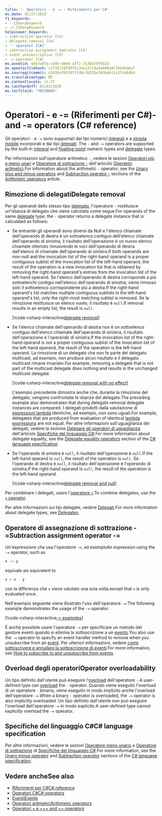 ```yaml
---
title: '- Operatori - e -= - Riferimenti per C#'
ms.date: 05/27/2019
f1_keywords:
- -_CSharpKeyword
- -=_CSharpKeyword
helpviewer_keywords:
- subtraction operator [C#]
- delegate removal [C#]
- '- operator [C#]'
- subtraction assignment operator [C#]
- event unsubscription [C#]
- -= operator [C#]
ms.assetid: 4de7a4fa-c69d-48e6-aff1-3130af970b2d
ms.openlocfilehash: ccf3572df99f5c3de127c9ada690a977843648af
ms.sourcegitcommit: 43d10ef65f0f1fd6c3b515e363bde11a3fcd8d6d
ms.translationtype: MT
ms.contentlocale: it-IT
ms.lasthandoff: 03/03/2020
ms.locfileid: "78238845"
---
```

# <a name="--and---operators-c-reference"></a><span data-ttu-id="2141a-102">Operatori - e -= (Riferimenti per C#)</span><span class="sxs-lookup"><span data-stu-id="2141a-102">- and -= operators (C# reference)</span></span>

<span data-ttu-id="2141a-103">Gli operatori `-` e `-=` sono supportati dai tipi numerici [integrali](../builtin-types/integral-numeric-types.md) e a [virgola mobile](../builtin-types/floating-point-numeric-types.md) incorporati e dai tipi [delegati](../builtin-types/reference-types.md#the-delegate-type) .</span><span class="sxs-lookup"><span data-stu-id="2141a-103">The `-` and `-=` operators are supported by the built-in [integral](../builtin-types/integral-numeric-types.md) and [floating-point](../builtin-types/floating-point-numeric-types.md) numeric types and [delegate](../builtin-types/reference-types.md#the-delegate-type) types.</span></span>

<span data-ttu-id="2141a-104">Per informazioni sull'operatore aritmetico `-`, vedere le sezioni [Operatori più e meno unari](arithmetic-operators.md#unary-plus-and-minus-operators) e [Operatore di sottrazione -](arithmetic-operators.md#subtraction-operator--) dell'articolo [Operatori aritmetici](arithmetic-operators.md).</span><span class="sxs-lookup"><span data-stu-id="2141a-104">For information about the arithmetic `-` operator, see the [Unary plus and minus operators](arithmetic-operators.md#unary-plus-and-minus-operators) and [Subtraction operator -](arithmetic-operators.md#subtraction-operator--) sections of the [Arithmetic operators](arithmetic-operators.md) article.</span></span>

## <a name="delegate-removal"></a><span data-ttu-id="2141a-105">Rimozione di delegati</span><span class="sxs-lookup"><span data-stu-id="2141a-105">Delegate removal</span></span>

<span data-ttu-id="2141a-106">Per gli operandi dello stesso tipo [delegato](../builtin-types/reference-types.md#the-delegate-type), l'operatore `-` restituisce un'istanza di delegato che viene calcolata come segue:</span><span class="sxs-lookup"><span data-stu-id="2141a-106">For operands of the same [delegate](../builtin-types/reference-types.md#the-delegate-type) type, the `-` operator returns a delegate instance that is calculated as follows:</span></span>

- <span data-ttu-id="2141a-107">Se entrambi gli operandi sono diversi da Null e l'elenco chiamate dell'operando di destra è un sottoelenco contiguo dell'elenco chiamate dell'operando di sinistra, il risultato dell'operazione è un nuovo elenco chiamate ottenuto rimuovendo le voci dell'operando di destra dall'elenco di chiamate dell'operando di sinistra.</span><span class="sxs-lookup"><span data-stu-id="2141a-107">If both operands are non-null and the invocation list of the right-hand operand is a proper contiguous sublist of the invocation list of the left-hand operand, the result of the operation is a new invocation list that is obtained by removing the right-hand operand's entries from the invocation list of the left-hand operand.</span></span> <span data-ttu-id="2141a-108">Se l'elenco dell'operando di destra corrisponde a più sottoelenchi contigui nell'elenco dell'operando di sinistra, viene rimosso solo il sottoelenco corrispondente più a destra.</span><span class="sxs-lookup"><span data-stu-id="2141a-108">If the right-hand operand's list matches multiple contiguous sublists in the left-hand operand's list, only the right-most matching sublist is removed.</span></span> <span data-ttu-id="2141a-109">Se la rimozione restituisce un elenco vuoto, il risultato è `null`.</span><span class="sxs-lookup"><span data-stu-id="2141a-109">If removal results in an empty list, the result is `null`.</span></span>

  [!code-csharp-interactive[delegate removal](~/samples/snippets/csharp/language-reference/operators/SubtractionOperator.cs#DelegateRemoval)]

- <span data-ttu-id="2141a-110">Se l'elenco chiamate dell'operando di destra non è un sottoelenco contiguo dell'elenco chiamate dell'operando di sinistra, il risultato dell'operazione è l'operando di sinistra.</span><span class="sxs-lookup"><span data-stu-id="2141a-110">If the invocation list of the right-hand operand is not a proper contiguous sublist of the invocation list of the left-hand operand, the result of the operation is the left-hand operand.</span></span> <span data-ttu-id="2141a-111">La rimozione di un delegato che non fa parte del delegato multicast, ad esempio, non produce alcun risultato e il delegato multicast rimane invariato.</span><span class="sxs-lookup"><span data-stu-id="2141a-111">For example, removing a delegate that is not part of the multicast delegate does nothing and results in the unchanged multicast delegate.</span></span>

  [!code-csharp-interactive[delegate removal with no effect](~/samples/snippets/csharp/language-reference/operators/SubtractionOperator.cs#DelegateRemovalNoChange)]

  <span data-ttu-id="2141a-112">L'esempio precedente dimostra anche che, durante la rimozione del delegato, vengono confrontate le istanze del delegato.</span><span class="sxs-lookup"><span data-stu-id="2141a-112">The preceding example also demonstrates that during delegate removal delegate instances are compared.</span></span> <span data-ttu-id="2141a-113">I delegati prodotti dalla valutazione di [espressioni lambda](../../programming-guide/statements-expressions-operators/lambda-expressions.md) identiche, ad esempio, non sono uguali.</span><span class="sxs-lookup"><span data-stu-id="2141a-113">For example, delegates that are produced from evaluation of identical [lambda expressions](../../programming-guide/statements-expressions-operators/lambda-expressions.md) are not equal.</span></span> <span data-ttu-id="2141a-114">Per altre informazioni sull'uguaglianza dei delegati, vedere la sezione [Delegare gli operatori di uguaglianza](~/_csharplang/spec/expressions.md#delegate-equality-operators) dell'articolo [Specifiche del linguaggio C#](~/_csharplang/spec/introduction.md).</span><span class="sxs-lookup"><span data-stu-id="2141a-114">For more information about delegate equality, see the [Delegate equality operators](~/_csharplang/spec/expressions.md#delegate-equality-operators) section of the [C# language specification](~/_csharplang/spec/introduction.md).</span></span>

- <span data-ttu-id="2141a-115">Se l'operando di sinistra è `null`, il risultato dell'operazione è `null`.</span><span class="sxs-lookup"><span data-stu-id="2141a-115">If the left-hand operand is `null`, the result of the operation is `null`.</span></span> <span data-ttu-id="2141a-116">Se l'operando di destra è `null`, il risultato dell'operazione è l'operando di sinistra.</span><span class="sxs-lookup"><span data-stu-id="2141a-116">If the right-hand operand is `null`, the result of the operation is the left-hand operand.</span></span>

  [!code-csharp-interactive[delegate removal and null](~/samples/snippets/csharp/language-reference/operators/SubtractionOperator.cs#DelegateRemovalAndNull)]

<span data-ttu-id="2141a-117">Per combinare i delegati, usare l'[operatore `+`](addition-operator.md#delegate-combination).</span><span class="sxs-lookup"><span data-stu-id="2141a-117">To combine delegates, use the [`+` operator](addition-operator.md#delegate-combination).</span></span>

<span data-ttu-id="2141a-118">Per altre informazioni sui tipi delegate, vedere [Delegati](../../programming-guide/delegates/index.md).</span><span class="sxs-lookup"><span data-stu-id="2141a-118">For more information about delegate types, see [Delegates](../../programming-guide/delegates/index.md).</span></span>

## <a name="subtraction-assignment-operator--"></a><span data-ttu-id="2141a-119">Operatore di assegnazione di sottrazione -=</span><span class="sxs-lookup"><span data-stu-id="2141a-119">Subtraction assignment operator -=</span></span>

<span data-ttu-id="2141a-120">Un'espressione che usa l'operatore `-=`, ad esempio</span><span class="sxs-lookup"><span data-stu-id="2141a-120">An expression using the `-=` operator, such as</span></span>

```csharp
x -= y
```

<span data-ttu-id="2141a-121">equivale a</span><span class="sxs-lookup"><span data-stu-id="2141a-121">is equivalent to</span></span>

```csharp
x = x - y
```

<span data-ttu-id="2141a-122">con la differenza che `x` viene valutato una sola volta.</span><span class="sxs-lookup"><span data-stu-id="2141a-122">except that `x` is only evaluated once.</span></span>

<span data-ttu-id="2141a-123">Nell'esempio seguente viene illustrato l'uso dell'operatore `-=`:</span><span class="sxs-lookup"><span data-stu-id="2141a-123">The following example demonstrates the usage of the `-=` operator:</span></span>

[!code-csharp-interactive[-= examples](~/samples/snippets/csharp/language-reference/operators/SubtractionOperator.cs#SubtractAndAssign)]

<span data-ttu-id="2141a-124">È anche possibile usare l'operatore `-=` per specificare un metodo del gestore eventi quando si elimina la sottoscrizione a un [evento](../keywords/event.md).</span><span class="sxs-lookup"><span data-stu-id="2141a-124">You also use the `-=` operator to specify an event handler method to remove when you unsubscribe from an [event](../keywords/event.md).</span></span> <span data-ttu-id="2141a-125">Per ulteriori informazioni, vedere [come sottoscrivere e annullare la sottoscrizione di eventi](../../programming-guide/events/how-to-subscribe-to-and-unsubscribe-from-events.md).</span><span class="sxs-lookup"><span data-stu-id="2141a-125">For more information, see [How to subscribe to and unsubscribe from events](../../programming-guide/events/how-to-subscribe-to-and-unsubscribe-from-events.md).</span></span>

## <a name="operator-overloadability"></a><span data-ttu-id="2141a-126">Overload degli operatori</span><span class="sxs-lookup"><span data-stu-id="2141a-126">Operator overloadability</span></span>

<span data-ttu-id="2141a-127">Un tipo definito dall'utente può eseguire l'[overload](operator-overloading.md) dell'operatore `-`.</span><span class="sxs-lookup"><span data-stu-id="2141a-127">A user-defined type can [overload](operator-overloading.md) the `-` operator.</span></span> <span data-ttu-id="2141a-128">Quando viene eseguito l'overload di un operatore `-` binario, viene eseguito in modo implicito anche l'overload dell'operatore `-=`.</span><span class="sxs-lookup"><span data-stu-id="2141a-128">When a binary `-` operator is overloaded, the `-=` operator is also implicitly overloaded.</span></span> <span data-ttu-id="2141a-129">Un tipo definito dall'utente non può eseguire l'overload dell'operatore `-=` in modo esplicito.</span><span class="sxs-lookup"><span data-stu-id="2141a-129">A user-defined type cannot explicitly overload the `-=` operator.</span></span>

## <a name="c-language-specification"></a><span data-ttu-id="2141a-130">Specifiche del linguaggio C#</span><span class="sxs-lookup"><span data-stu-id="2141a-130">C# language specification</span></span>

<span data-ttu-id="2141a-131">Per altre informazioni, vedere le sezioni [Operatore meno unario](~/_csharplang/spec/expressions.md#unary-minus-operator) e [Operatore di sottrazione](~/_csharplang/spec/expressions.md#subtraction-operator) di [Specifiche del linguaggio C#](~/_csharplang/spec/introduction.md).</span><span class="sxs-lookup"><span data-stu-id="2141a-131">For more information, see the [Unary minus operator](~/_csharplang/spec/expressions.md#unary-minus-operator) and [Subtraction operator](~/_csharplang/spec/expressions.md#subtraction-operator) sections of the [C# language specification](~/_csharplang/spec/introduction.md).</span></span>

## <a name="see-also"></a><span data-ttu-id="2141a-132">Vedere anche</span><span class="sxs-lookup"><span data-stu-id="2141a-132">See also</span></span>

- [<span data-ttu-id="2141a-133">Riferimenti per C#</span><span class="sxs-lookup"><span data-stu-id="2141a-133">C# reference</span></span>](../index.md)
- [<span data-ttu-id="2141a-134">Operatori C#</span><span class="sxs-lookup"><span data-stu-id="2141a-134">C# operators</span></span>](index.md)
- [<span data-ttu-id="2141a-135">Eventi</span><span class="sxs-lookup"><span data-stu-id="2141a-135">Events</span></span>](../../programming-guide/events/index.md)
- [<span data-ttu-id="2141a-136">Operatori aritmetici</span><span class="sxs-lookup"><span data-stu-id="2141a-136">Arithmetic operators</span></span>](arithmetic-operators.md)
- [<span data-ttu-id="2141a-137">Operatori + e +=</span><span class="sxs-lookup"><span data-stu-id="2141a-137">+ and += operators</span></span>](addition-operator.md)
